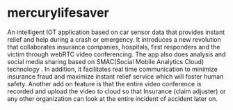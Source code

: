 # mercurylifesaver
An intelligent IOT application based on car sensor data that provides instant relief and help during a crash or emergency. It introduces a new revolution that collaborates insurance companies, hospitals, first responders and the victim through webRTC video conferencing. The app also does analysis and social media sharing based on SMAC(Social Mobile Analytics Cloud) technology . In addition, it facilitates real time communication to minimize insurance fraud and maximize instant relief service which will foster human safety. Another add on feature is that the entire video conference is recorded and upload the video to cloud so that Insurance (claim adjuster) or any other organization can look at the entire incident of accident later on. 
